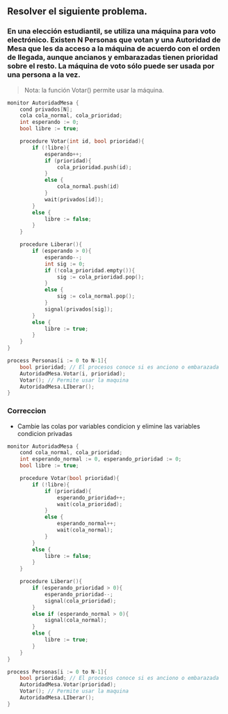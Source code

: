## Resolver el siguiente problema. 
### En una elección estudiantil, se utiliza una máquina para voto electrónico. Existen N Personas que votan y una Autoridad de Mesa que les da acceso a la máquina de acuerdo con el orden de llegada, aunque ancianos y embarazadas tienen prioridad sobre el resto. La máquina de voto sólo puede ser usada por una persona a la vez. 
> Nota: la función Votar() permite usar la máquina.

```c
monitor AutoridadMesa {
    cond privados[N];
    cola cola_normal, cola_prioridad;
    int esperando := 0;
    bool libre := true;

    procedure Votar(int id, bool prioridad){
        if (!libre){
            esperando++;
            if (prioridad){
                cola_prioridad.push(id);
            }
            else {
                cola_normal.push(id)
            }
            wait(privados[id]);
        }
        else {
            libre := false;
        }
    }

    procedure Liberar(){
        if (esperando > 0){
            esperando--;
            int sig := 0;
            if (!cola_prioridad.empty()){
                sig := cola_prioridad.pop();
            }
            else {
                sig := cola_normal.pop();
            }
            signal(privados[sig]);
        }
        else {
            libre := true;
        }
    }
}

process Personas[i := 0 to N-1]{
    bool prioridad; // El procesos conoce si es anciono o embarazada
    AutoridadMesa.Votar(i, prioridad);
    Votar(); // Permite usar la maquina
    AutoridadMesa.LIberar();
}
```

### Correccion
- Cambie las colas por variables condicion y elimine las variables condicion privadas
```c
monitor AutoridadMesa {
    cond cola_normal, cola_prioridad;
    int esperando_normal := 0, esperando_prioridad := 0;
    bool libre := true;

    procedure Votar(bool prioridad){
        if (!libre){
            if (prioridad){
                esperando_prioridad++;
                wait(cola_prioridad);
            }
            else {
                esperando_normal++;
                wait(cola_normal);
            }
        }
        else {
            libre := false;
        }
    }

    procedure Liberar(){
        if (esperando_prioridad > 0){
            esperando_prioridad--;
            signal(cola_prioridad);
        }
        else if (esperando_normal > 0){
            signal(cola_normal);
        }
        else {
            libre := true;
        }
    }
}

process Personas[i := 0 to N-1]{
    bool prioridad; // El procesos conoce si es anciono o embarazada
    AutoridadMesa.Votar(prioridad);
    Votar(); // Permite usar la maquina
    AutoridadMesa.LIberar();
}
```